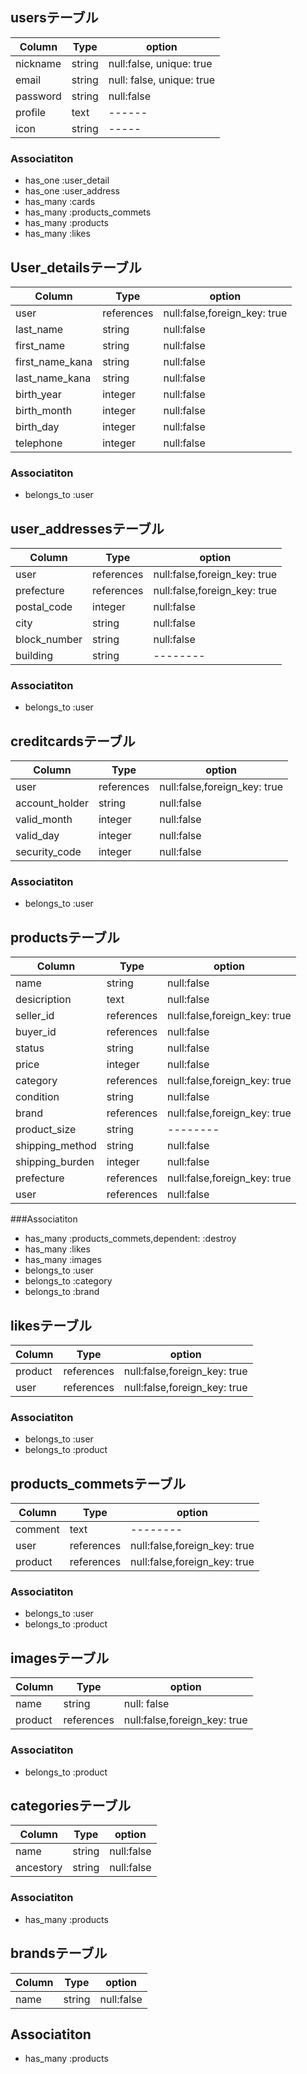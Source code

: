 ## usersテーブル
|Column|Type|option|
|------|----|------|
|nickname|string|null:false, unique: true|
|email|string|null: false, unique: true|
|password|string|null:false|
|profile|text| ------ |
|icon|string| ----- |

### Associatiton
- has_one :user_detail
- has_one :user_address
- has_many :cards
- has_many :products_commets
- has_many :products
- has_many :likes



## User_detailsテーブル
|Column|Type|option|
|------|----|------|
|user|references|null:false,foreign_key: true|
|last_name|string|null:false|
|first_name|string|null:false|
|first_name_kana|string|null:false|
|last_name_kana|string|null:false|
|birth_year|integer|null:false|
|birth_month|integer|null:false|
|birth_day|integer|null:false|
|telephone|integer|null:false|

### Associatiton
- belongs_to :user



## user_addressesテーブル
|Column|Type|option|
|------|----|------|
|user|references|null:false,foreign_key: true|
|prefecture|references|null:false,foreign_key: true|
|postal_code|integer|null:false|
|city|string|null:false|
|block_number|string|null:false|
|building|string|--------|

### Associatiton
- belongs_to :user



## creditcardsテーブル
|Column|Type|option|
|------|----|------|
|user|references|null:false,foreign_key: true|
|account_holder|string|null:false|
|valid_month|integer|null:false|
|valid_day|integer|null:false|
|security_code|integer|null:false|

### Associatiton
- belongs_to :user



## productsテーブル
|Column|Type|option|
|------|----|------|
|name|string|null:false|
|desicription|text|null:false|
|seller_id|references|null:false,foreign_key: true|
|buyer_id|references|null:false|
|status|string|null:false|
|price|integer|null:false|
|category|references|null:false,foreign_key: true|
|condition|string|null:false|
|brand|references|null:false,foreign_key: true|
|product_size|string|--------|
|shipping_method|string|null:false|
|shipping_burden|integer|null:false|
|prefecture|references|null:false,foreign_key: true|
|user|references|null:false|

###Associatiton
- has_many :products_commets,dependent: :destroy
- has_many :likes
- has_many :images
- belongs_to :user
- belongs_to :category
- belongs_to :brand


## likesテーブル
|Column|Type|option|
|------|----|------|
|product|references|null:false,foreign_key: true|
|user|references|null:false,foreign_key: true|

### Associatiton
- belongs_to :user
- belongs_to :product



## products_commetsテーブル
|Column|Type|option|
|------|----|------|
|comment|text|--------|
|user|references|null:false,foreign_key: true|
|product|references|null:false,foreign_key: true|

### Associatiton
- belongs_to :user
- belongs_to :product



## imagesテーブル
|Column|Type|option|
|------|----|------|
|name|string|null: false|
|product|references|null:false,foreign_key: true|

### Associatiton
- belongs_to :product




## categoriesテーブル
|Column|Type|option|
|------|----|------|
|name|string|null:false|
|ancestory|string|null:false|

### Associatiton
- has_many :products




## brandsテーブル
|Column|Type|option|
|------|----|------|
|name|string|null:false|

## Associatiton
- has_many :products
